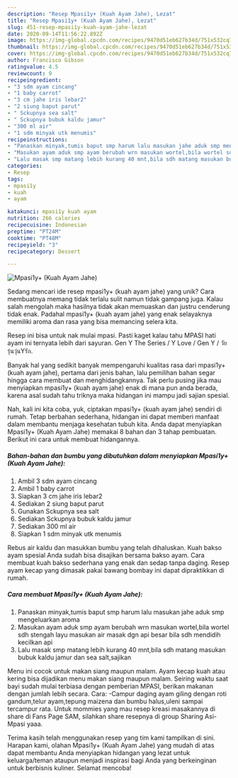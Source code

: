 ```yaml
---
description: "Resep Mpasi1y+ (Kuah Ayam Jahe), Lezat"
title: "Resep Mpasi1y+ (Kuah Ayam Jahe), Lezat"
slug: 451-resep-mpasi1y-kuah-ayam-jahe-lezat
date: 2020-09-14T11:56:22.892Z
image: https://img-global.cpcdn.com/recipes/9470d51eb627b34d/751x532cq70/mpasi1y-kuah-ayam-jahe-foto-resep-utama.jpg
thumbnail: https://img-global.cpcdn.com/recipes/9470d51eb627b34d/751x532cq70/mpasi1y-kuah-ayam-jahe-foto-resep-utama.jpg
cover: https://img-global.cpcdn.com/recipes/9470d51eb627b34d/751x532cq70/mpasi1y-kuah-ayam-jahe-foto-resep-utama.jpg
author: Francisco Gibson
ratingvalue: 4.5
reviewcount: 9
recipeingredient:
- "3 sdm ayam cincang"
- "1 baby carrot"
- "3 cm jahe iris lebar2"
- "2 siung baput parut"
- " Sckupnya sea salt"
- " Sckupnya bubuk kaldu jamur"
- "300 ml air"
- "1 sdm minyak utk menumis"
recipeinstructions:
- "Panaskan minyak,tumis baput smp harum lalu masukan jahe aduk smp mengeluarkan aroma"
- "Masukan ayam aduk smp ayam berubah wrn masukan wortel,bila wortel sdh stengah layu masukan air masak dgn api besar bila sdh mendidih kecilkan api"
- "Lalu masak smp matang lebih kurang 40 mnt,bila sdh matang masukan bubuk kaldu jamur dan sea salt,sajikan"
categories:
- Resep
tags:
- mpasi1y
- kuah
- ayam

katakunci: mpasi1y kuah ayam 
nutrition: 266 calories
recipecuisine: Indonesian
preptime: "PT24M"
cooktime: "PT48M"
recipeyield: "3"
recipecategory: Dessert

---
```



![Mpasi1y+ (Kuah Ayam Jahe)](https://img-global.cpcdn.com/recipes/9470d51eb627b34d/751x532cq70/mpasi1y-kuah-ayam-jahe-foto-resep-utama.jpg)

Sedang mencari ide resep mpasi1y+ (kuah ayam jahe) yang unik? Cara membuatnya memang tidak terlalu sulit namun tidak gampang juga. Kalau salah mengolah maka hasilnya tidak akan memuaskan dan justru cenderung tidak enak. Padahal mpasi1y+ (kuah ayam jahe) yang enak selayaknya memiliki aroma dan rasa yang bisa memancing selera kita.

Resep ini bisa untuk nak mulai mpasi. Pasti kaget kalau tahu MPASI hati ayam ini ternyata lebih dari sayuran. Gen Y The Series / Y Love / Gen Y / วัยรุ่นวุ่นYรัก.

Banyak hal yang sedikit banyak mempengaruhi kualitas rasa dari mpasi1y+ (kuah ayam jahe), pertama dari jenis bahan, lalu pemilihan bahan segar hingga cara membuat dan menghidangkannya. Tak perlu pusing jika mau menyiapkan mpasi1y+ (kuah ayam jahe) enak di mana pun anda berada, karena asal sudah tahu triknya maka hidangan ini mampu jadi sajian spesial.


Nah, kali ini kita coba, yuk, ciptakan mpasi1y+ (kuah ayam jahe) sendiri di rumah. Tetap berbahan sederhana, hidangan ini dapat memberi manfaat dalam membantu menjaga kesehatan tubuh kita. Anda dapat menyiapkan Mpasi1y+ (Kuah Ayam Jahe) memakai 8 bahan dan 3 tahap pembuatan. Berikut ini cara untuk membuat hidangannya.

<!--inarticleads1-->

##### Bahan-bahan dan bumbu yang dibutuhkan dalam menyiapkan Mpasi1y+ (Kuah Ayam Jahe):

1. Ambil 3 sdm ayam cincang
1. Ambil 1 baby carrot
1. Siapkan 3 cm jahe iris lebar2
1. Sediakan 2 siung baput parut
1. Gunakan  Sckupnya sea salt
1. Sediakan  Sckupnya bubuk kaldu jamur
1. Sediakan 300 ml air
1. Siapkan 1 sdm minyak utk menumis


Rebus air kaldu dan masukkan bumbu yang telah dihaluskan. Kuah bakso ayam spesial Anda sudah bisa disajikan bersama bakso ayam. Cara membuat kuah bakso sederhana yang enak dan sedap tanpa daging. Resep ayam kecap yang dimasak pakai bawang bombay ini dapat dipraktikkan di rumah. 

<!--inarticleads2-->

##### Cara membuat Mpasi1y+ (Kuah Ayam Jahe):

1. Panaskan minyak,tumis baput smp harum lalu masukan jahe aduk smp mengeluarkan aroma
1. Masukan ayam aduk smp ayam berubah wrn masukan wortel,bila wortel sdh stengah layu masukan air masak dgn api besar bila sdh mendidih kecilkan api
1. Lalu masak smp matang lebih kurang 40 mnt,bila sdh matang masukan bubuk kaldu jamur dan sea salt,sajikan


Menu ini cocok untuk makan siang maupun malam. Ayam kecap kuah atau kering bisa dijadikan menu makan siang maupun malam. Seiring waktu saat bayi sudah mulai terbiasa dengan pemberian MPASI, berikan makanan dengan jumlah lebih secara. Cara: -Campur daging ayam giling dengan roti gandum,telur ayam,tepung maizena dan bumbu halus,uleni sampai tercampur rata. Untuk mommies yang mau resep kreasi masakannya di share di Fans Page SAM, silahkan share resepnya di group Sharing Asi-Mpasi yaaa. 

Terima kasih telah menggunakan resep yang tim kami tampilkan di sini. Harapan kami, olahan Mpasi1y+ (Kuah Ayam Jahe) yang mudah di atas dapat membantu Anda menyiapkan hidangan yang lezat untuk keluarga/teman ataupun menjadi inspirasi bagi Anda yang berkeinginan untuk berbisnis kuliner. Selamat mencoba!
